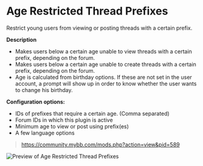 # Age Restricted Thread Prefixes
Restrict young users from viewing or posting threads with a certain prefix.

**Description**
- Makes users below a certain age unable to view threads with a certain prefix, depending on the forum.
- Makes users below a certain age unable to create threads with a certain prefix, depending on the forum.
- Age is calculated from birthday options. If these are not set in the user account, a prompt will show up in order to know whether the user wants to change his birthday.

**Configuration options:**
- IDs of prefixes that require a certain age. (Comma separated)
- Forum IDs in which this plugin is active
- Minimum age to view or post using prefix(es)
- A few language options

> https://community.mybb.com/mods.php?action=view&pid=589

![Preview of Age Restricted Thread Prefixes](https://community.mybb.com/uploads/mods/previews/preview_63966_1442091157_0e8323484556f824d7e7d0e5470cbadc.png)
